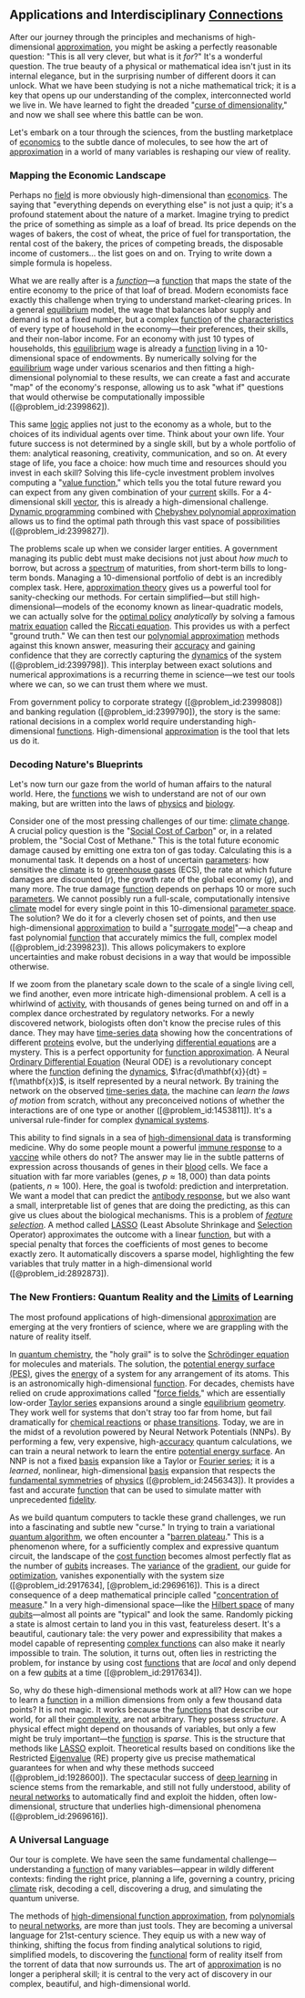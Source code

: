 ## Applications and Interdisciplinary [Connections](@article_id:193345)

After our journey through the principles and mechanisms of high-dimensional [approximation](@article_id:165874), you might be asking a perfectly reasonable question: "This is all very clever, but what is it *for*?" It's a wonderful question. The true beauty of a physical or mathematical idea isn't just in its internal elegance, but in the surprising number of different doors it can unlock. What we have been studying is not a niche mathematical trick; it is a key that opens up our understanding of the complex, interconnected world we live in. We have learned to fight the dreaded "[curse of dimensionality](@article_id:143426)," and now we shall see where this battle can be won.

Let's embark on a tour through the sciences, from the bustling marketplace of [economics](@article_id:271560) to the subtle dance of molecules, to see how the art of [approximation](@article_id:165874) in a world of many variables is reshaping our view of reality.

### Mapping the Economic Landscape

Perhaps no [field](@article_id:151652) is more obviously high-dimensional than [economics](@article_id:271560). The saying that "everything depends on everything else" is not just a quip; it's a profound statement about the nature of a market. Imagine trying to predict the price of something as simple as a loaf of bread. Its price depends on the wages of bakers, the cost of wheat, the price of fuel for transportation, the rental cost of the bakery, the prices of competing breads, the disposable income of customers... the list goes on and on. Trying to write down a simple formula is hopeless.

What we are really after is a *[function](@article_id:141001)*—a [function](@article_id:141001) that maps the state of the entire economy to the price of that loaf of bread. Modern economists face exactly this challenge when trying to understand market-clearing prices. In a general [equilibrium](@article_id:144554) model, the wage that balances labor supply and demand is not a fixed number, but a complex [function](@article_id:141001) of the [characteristics](@article_id:193037) of every type of household in the economy—their preferences, their skills, and their non-labor income. For an economy with just 10 types of households, this [equilibrium](@article_id:144554) wage is already a [function](@article_id:141001) living in a 10-dimensional space of endowments. By numerically solving for the [equilibrium](@article_id:144554) wage under various scenarios and then fitting a high-dimensional polynomial to these results, we can create a fast and accurate "map" of the economy's response, allowing us to ask "what if" questions that would otherwise be computationally impossible ([@problem_id:2399862]).

This same [logic](@article_id:266330) applies not just to the economy as a whole, but to the choices of its individual agents over time. Think about your own life. Your future success is not determined by a single skill, but by a whole portfolio of them: analytical reasoning, creativity, communication, and so on. At every stage of life, you face a choice: how much time and resources should you invest in each skill? Solving this life-cycle investment problem involves computing a "[value function](@article_id:144256)," which tells you the total future reward you can expect from any given combination of your [current](@article_id:270029) skills. For a 4-dimensional skill [vector](@article_id:176819), this is already a high-dimensional challenge. [Dynamic programming](@article_id:140613) combined with [Chebyshev polynomial approximation](@article_id:143808) allows us to find the optimal path through this vast space of possibilities ([@problem_id:2399827]).

The problems scale up when we consider larger entities. A government managing its public debt must make decisions not just about *how much* to borrow, but across a [spectrum](@article_id:273306) of maturities, from short-term bills to long-term bonds. Managing a 10-dimensional portfolio of debt is an incredibly complex task. Here, [approximation theory](@article_id:138042) gives us a powerful tool for sanity-checking our methods. For certain simplified—but still high-dimensional—models of the economy known as linear-quadratic models, we can actually solve for the [optimal policy](@article_id:138001) *analytically* by solving a famous [matrix equation](@article_id:204257) called the [Riccati equation](@article_id:183638). This provides us with a perfect "ground truth." We can then test our [polynomial approximation](@article_id:136897) methods against this known answer, measuring their [accuracy](@article_id:170398) and gaining confidence that they are correctly capturing the [dynamics](@article_id:163910) of the system ([@problem_id:2399798]). This interplay between exact solutions and numerical approximations is a recurring theme in science—we test our tools where we can, so we can trust them where we must.

From government policy to corporate strategy ([@problem_id:2399808]) and banking regulation ([@problem_id:2399790]), the story is the same: rational decisions in a complex world require understanding high-dimensional [functions](@article_id:153927). High-dimensional [approximation](@article_id:165874) is the tool that lets us do it.

### Decoding Nature's Blueprints

Let's now turn our gaze from the world of human affairs to the natural world. Here, the [functions](@article_id:153927) we wish to understand are not of our own making, but are written into the laws of [physics](@article_id:144980) and [biology](@article_id:276078).

Consider one of the most pressing challenges of our time: [climate change](@article_id:138399). A crucial policy question is the "[Social Cost of Carbon](@article_id:202262)" or, in a related problem, the "Social Cost of Methane." This is the total future economic damage caused by emitting one extra ton of gas today. Calculating this is a monumental task. It depends on a host of uncertain [parameters](@article_id:173606): how sensitive the [climate](@article_id:144739) is to [greenhouse gases](@article_id:200886) (ECS), the rate at which future damages are discounted ($r$), the growth rate of the global economy ($g$), and many more. The true damage [function](@article_id:141001) depends on perhaps 10 or more such [parameters](@article_id:173606). We cannot possibly run a full-scale, computationally intensive [climate](@article_id:144739) model for every single point in this 10-dimensional [parameter space](@article_id:178087). The solution? We do it for a cleverly chosen set of points, and then use high-dimensional [approximation](@article_id:165874) to build a "[surrogate model](@article_id:145882)"—a cheap and fast polynomial [function](@article_id:141001) that accurately mimics the full, complex model ([@problem_id:2399823]). This allows policymakers to explore uncertainties and make robust decisions in a way that would be impossible otherwise.

If we zoom from the planetary scale down to the scale of a single living cell, we find another, even more intricate high-dimensional problem. A cell is a whirlwind of [activity](@article_id:149888), with thousands of genes being turned on and off in a complex dance orchestrated by regulatory networks. For a newly discovered network, biologists often don't know the precise rules of this dance. They may have [time-series data](@article_id:262441) showing how the concentrations of different [proteins](@article_id:264508) evolve, but the underlying [differential equations](@article_id:142687) are a mystery. This is a perfect opportunity for [function approximation](@article_id:140835). A Neural [Ordinary Differential Equation](@article_id:168127) (Neural ODE) is a revolutionary concept where the [function](@article_id:141001) defining the [dynamics](@article_id:163910), $\frac{d\mathbf{x}}{dt} = f(\mathbf{x})$, is itself represented by a neural network. By training the network on the observed [time-series data](@article_id:262441), the machine can *learn the laws of motion* from scratch, without any preconceived notions of whether the interactions are of one type or another ([@problem_id:1453811]). It's a universal rule-finder for complex [dynamical systems](@article_id:146147).

This ability to find signals in a sea of [high-dimensional data](@article_id:138380) is transforming medicine. Why do some people mount a powerful [immune response](@article_id:141311) to a [vaccine](@article_id:145152) while others do not? The answer may lie in the subtle patterns of expression across thousands of genes in their [blood](@article_id:267484) cells. We face a situation with far more variables (genes, $p \approx 18,000$) than data points (patients, $n \approx 100$). Here, the goal is twofold: prediction and interpretation. We want a model that can predict the [antibody response](@article_id:186181), but we also want a small, interpretable list of genes that are doing the predicting, as this can give us clues about the biological mechanisms. This is a problem of *[feature selection](@article_id:141205)*. A method called [LASSO](@article_id:144528) (Least Absolute Shrinkage and [Selection](@article_id:198487) Operator) approximates the outcome with a linear [function](@article_id:141001), but with a special penalty that forces the coefficients of most genes to become exactly zero. It automatically discovers a sparse model, highlighting the few variables that truly matter in a high-dimensional world ([@problem_id:2892873]).

### The New Frontiers: Quantum Reality and the [Limits](@article_id:140450) of Learning

The most profound applications of high-dimensional [approximation](@article_id:165874) are emerging at the very frontiers of science, where we are grappling with the nature of reality itself.

In [quantum chemistry](@article_id:139699), the "holy grail" is to solve the [Schrödinger equation](@article_id:147252) for molecules and materials. The solution, the [potential energy surface (PES)](@article_id:188858), gives the [energy](@article_id:149697) of a system for any arrangement of its atoms. This is an astronomically high-dimensional [function](@article_id:141001). For decades, chemists have relied on crude approximations called "[force fields](@article_id:172621)," which are essentially low-order [Taylor series](@article_id:146660) expansions around a single [equilibrium](@article_id:144554) [geometry](@article_id:199231). They work well for systems that don't stray too far from home, but fail dramatically for [chemical reactions](@article_id:139039) or [phase transitions](@article_id:136886). Today, we are in the midst of a revolution powered by Neural Network Potentials (NNPs). By performing a few, very expensive, high-[accuracy](@article_id:170398) quantum calculations, we can train a neural network to learn the entire [potential energy surface](@article_id:146947). An NNP is not a fixed [basis](@article_id:155813) expansion like a Taylor or [Fourier series](@article_id:138961); it is a *learned*, nonlinear, high-dimensional [basis](@article_id:155813) expansion that respects the [fundamental symmetries](@article_id:160762) of [physics](@article_id:144980) ([@problem_id:2456343]). It provides a fast and accurate [function](@article_id:141001) that can be used to simulate matter with unprecedented [fidelity](@article_id:145775).

As we build quantum computers to tackle these grand challenges, we run into a fascinating and subtle new "curse." In trying to train a variational [quantum algorithm](@article_id:140144), we often encounter a "[barren plateau](@article_id:182788)." This is a phenomenon where, for a sufficiently complex and expressive quantum circuit, the landscape of the [cost function](@article_id:138187) becomes almost perfectly flat as the number of [qubits](@article_id:139468) increases. The [variance](@article_id:148683) of the [gradient](@article_id:136051), our guide for [optimization](@article_id:139309), vanishes exponentially with the system size ([@problem_id:2917634], [@problem_id:2969616]). This is a direct consequence of a deep mathematical principle called "[concentration of measure](@article_id:264878)." In a very high-dimensional space—like the [Hilbert space](@article_id:136074) of many [qubits](@article_id:139468)—almost all points are "typical" and look the same. Randomly picking a state is almost certain to land you in this vast, featureless desert. It's a beautiful, cautionary tale: the very power and expressibility that makes a model capable of representing [complex functions](@article_id:176281) can also make it nearly impossible to train. The solution, it turns out, often lies in restricting the problem, for instance by using cost [functions](@article_id:153927) that are *local* and only depend on a few [qubits](@article_id:139468) at a time ([@problem_id:2917634]).

So, why do these high-dimensional methods work at all? How can we hope to learn a [function](@article_id:141001) in a million dimensions from only a few thousand data points? It is not magic. It works because the [functions](@article_id:153927) that describe our world, for all their [complexity](@article_id:265609), are not arbitrary. They possess *structure*. A physical effect might depend on thousands of variables, but only a few might be truly important—the [function](@article_id:141001) is *sparse*. This is the structure that methods like [LASSO](@article_id:144528) exploit. Theoretical results based on conditions like the Restricted [Eigenvalue](@article_id:154400) (RE) property give us precise mathematical guarantees for when and why these methods succeed ([@problem_id:1928600]). The spectacular success of [deep learning](@article_id:141528) in science stems from the remarkable, and still not fully understood, ability of [neural networks](@article_id:144417) to automatically find and exploit the hidden, often low-dimensional, structure that underlies high-dimensional phenomena ([@problem_id:2969616]).

### A Universal Language

Our tour is complete. We have seen the same fundamental challenge—understanding a [function](@article_id:141001) of many variables—appear in wildly different contexts: finding the right price, planning a life, governing a country, pricing [climate](@article_id:144739) risk, decoding a cell, discovering a drug, and simulating the quantum universe.

The methods of [high-dimensional function approximation](@article_id:140800), from [polynomials](@article_id:274943) to [neural networks](@article_id:144417), are more than just tools. They are becoming a universal language for 21st-century science. They equip us with a new way of thinking, shifting the focus from finding analytical solutions to rigid, simplified models, to discovering the [functional](@article_id:146508) form of reality itself from the torrent of data that now surrounds us. The art of [approximation](@article_id:165874) is no longer a peripheral skill; it is central to the very act of discovery in our complex, beautiful, and high-dimensional world.